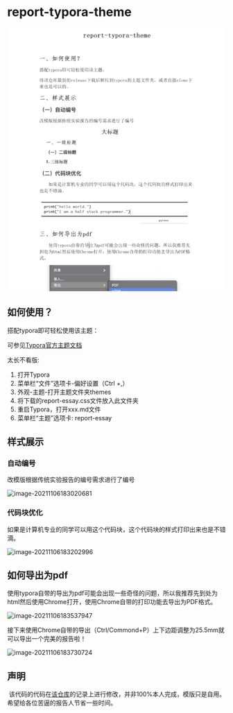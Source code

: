 # report-typora-theme

![image-20211106183202996](./a.jpg)

## 如何使用？

搭配typora即可轻松使用该主题：

可参见[Typora官方主题文档](http://support.typora.io/About-Themes/)

太长不看版:

1. 打开Typora
2. 菜单栏“文件”选项卡-偏好设置（Ctrl +,）
3. 外观-主题-打开主题文件夹themes
4. 将下载的report-essay.css文件放入此文件夹
5. 重启Typora，打开xxx.md文件
6. 菜单栏“主题”选项卡: report-essay

## 样式展示

### 自动编号

改模版根据传统实验报告的编号需求进行了编号

![image-20211106183020681](https://gitee.com/coronapolvo/images/raw/master/20211106183021image-20211106183020681.png)

### 代码块优化

​	如果是计算机专业的同学可以用这个代码块，这个代码块的样式打印出来也是不错滴。

![image-20211106183202996](https://gitee.com/coronapolvo/images/raw/master/20211106183544image-20211106183202996.png)

## 如何导出为pdf

​	使用typora自带的导出为pdf可能会出现一些奇怪的问题，所以我推荐先到处为html然后使用Chrome打开，使用Chrome自带的打印功能去导出为PDF格式。

![image-20211106183537947](https://gitee.com/coronapolvo/images/raw/master/20211106183542image-20211106183537947.png)



接下来使用Chrome自带的导出（Ctrl/Commond+P）上下边距调整为25.5mm就可以导出一个完美的报告啦！

![image-20211106183730724](https://gitee.com/coronapolvo/images/raw/master/20211106183732image-20211106183730724.png)

## 声明

​	该代码的代码在[该仓库](https://github.com/du33169/typora-theme-essay_cn)的记录上进行修改，并非100%本人完成，模版只是自用。希望给各位苦逼的报告人节省一些时间。







